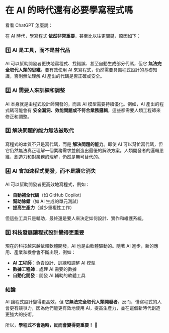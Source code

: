 # 在 AI 的時代還有必要學寫程式嗎

看看 ChatGPT 怎麼說：

在 AI 時代，學寫程式 **依然非常重要**，甚至比以往更關鍵，原因如下：  

### 1️⃣ **AI 是工具，而不是替代品**  
AI 可以幫助開發者更快地寫程式、找錯誤、甚至自動生成部分代碼，但它 **無法完全取代人類的思維**。要有效使用 AI 來寫程式，仍然需要具備程式設計的基礎知識，否則無法理解 AI 產出的代碼是否正確或安全。

### 2️⃣ **AI 需要人來訓練和調整**  
AI 本身就是由程式設計師開發的，而且 AI 模型需要持續優化。例如，AI 產出的程式碼可能會有 **安全漏洞、效能問題或不符合業務邏輯**，這些都需要人類工程師來修正和調整。 

### 3️⃣ **解決問題的能力無法被取代**  
寫程式的本質不只是寫代碼，而是 **解決問題的能力**。即使 AI 可以幫忙寫代碼，但它仍然無法真正理解一個業務需求並創造出最優的解決方案。人類開發者的邏輯思維、創造力和對業務的理解，仍然是無可替代的。 

### 4️⃣ **AI 會加速程式開發，而不是讓它消失**  
AI 可以幫助開發者更高效地寫程式，例如：
- **自動補全代碼**（如 GitHub Copilot） 
- **幫助除錯**（如 AI 生成的單元測試）  
- **提高生產力**（減少重複性工作）

但這些工具只是輔助，最終還是要人來決定如何設計、實作和維護系統。

### 5️⃣ **科技發展讓程式設計變得更重要**  
現在的科技越來越依賴軟體開發，AI 也是由軟體驅動的。隨著 AI 進步，新的應用、產業和機會會不斷出現，例如：
- **AI 工程師**：負責設計、訓練和調整 AI 模型  
- **數據工程師**：處理 AI 需要的數據  
- **自動化開發**：開發 AI 輔助的軟體工具

### **結論**  
AI 讓程式設計變得更高效，但 **它無法完全取代人類開發者**。反而，懂寫程式的人會更有競爭力，因為他們能更有效地使用 AI，提高生產力，並在這個新時代創造更強大的技術。

所以，**學程式不會過時，反而會變得更重要！** 🚀
